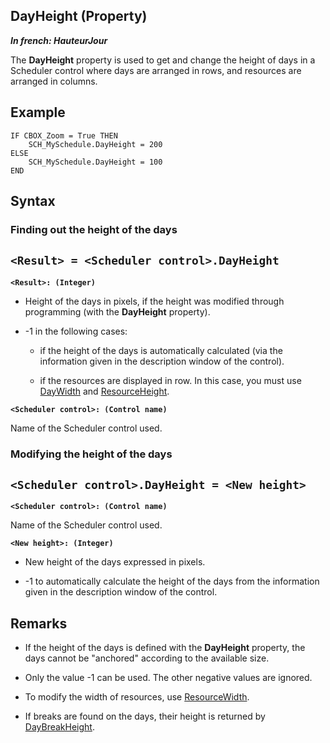 


## DayHeight (Property)

***In french: HauteurJour***
	



<a name="XUse"></a>
<a name="Use"></a>
<a name="description"></a>
The **DayHeight** property is used to get and change the height of days in a Scheduler control where days are arranged in rows, and resources are arranged in columns. 


<a name="Example1"></a>
<a name="sample_code"></a>

## Example


```wl
IF CBOX_Zoom = True THEN
	SCH_MySchedule.DayHeight = 200
ELSE
	SCH_MySchedule.DayHeight = 100
END
```

<a name="XSYNTAX"></a>
<a name="SYNTAX1"></a>

## Syntax

### Finding out the height of the days

`<Result> = <Scheduler control>.DayHeight`
---

**`<Result>: (Integer)`**



- Height of the days in pixels, if the height was modified through programming (with the **DayHeight** property). 

- -1 in the following cases: 

	- if the height of the days is automatically calculated (via the information given in the description window of the control). 

	- if the resources are displayed in row. In this case, you must use [DayWidth](../Proprietes/1000020108.md) and [ResourceHeight](../Proprietes/1000020109.md). 







**`<Scheduler control>: (Control name)`**

Name of the Scheduler control used.  


<a name="SYNTAX2"></a>

### Modifying the height of the days

`<Scheduler control>.DayHeight = <New height>`
---

**`<Scheduler control>: (Control name)`**

Name of the Scheduler control used.

**`<New height>: (Integer)`**



- New height of the days expressed in pixels. 

- -1 to automatically calculate the height of the days from the information given in the description window of the control. 






<a name="NOTE0"></a>
<a name="NOTE0_1"></a>

## Remarks


- If the height of the days is defined with the **DayHeight** property, the days cannot be "anchored" according to the available size. 

- Only the value -1 can be used. The other negative values are ignored.

- To modify the width of resources, use [ResourceWidth](../Proprietes/1000020110.md). 

- If breaks are found on the days, their height is returned by [DayBreakHeight](../Proprietes/1000020105.md). 






